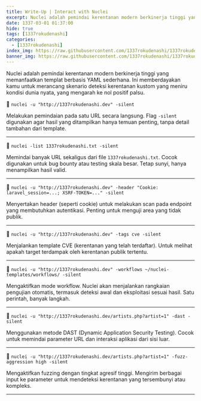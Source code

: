 ```yaml
---
title: Write-Up | Interact with Nuclei
excerpt: Nuclei adalah pemindai kerentanan modern berkinerja tinggi yang memanfaatkan templat berbasis YAML sederhana...
date: 1337-03-01 01:37:00
hide: true
tags: [1337rokudenashi]
categories:
  - [1337rokudenashi]
index_img: https://raw.githubusercontent.com/1337rokudenashi/1337rokudenashi.github.io/main/yublueflower.jpg
banner_img: https://raw.githubusercontent.com/1337rokudenashi/1337rokudenashi.github.io/main/1337yublueflower.jpg
---
```


Nuclei adalah pemindai kerentanan modern berkinerja tinggi yang memanfaatkan templat berbasis YAML sederhana. Ini memberdayakan kamu untuk merancang skenario deteksi kerentanan kustom yang meniru kondisi dunia nyata, yang mengarah ke nol positif palsu.

🔹 `nuclei -u "http://1337rokudenashi.dev" -silent`

Melakukan pemindaian pada satu URL secara langsung. Flag `-silent` digunakan agar hasil yang ditampilkan hanya temuan penting, tanpa detail tambahan dari template.

---

🔹 `nuclei -list 1337rokudenashi.txt -silent`

Memindai banyak URL sekaligus dari file `1337rokudenashi.txt`. Cocok digunakan untuk bug bounty atau testing skala besar. Tetap sunyi, hanya menampilkan hasil valid.

---

🔹 `nuclei -u "http://1337rokudenashi.dev" -header "Cookie: laravel_session=...; XSRF-TOKEN=..." -silent`

Menyertakan header (seperti cookie) untuk melakukan scan pada endpoint yang membutuhkan autentikasi. Penting untuk menguji area yang tidak publik.

---

🔹 `nuclei -u "http://1337rokudenashi.dev" -tags cve -silent`

Menjalankan template CVE (kerentanan yang telah terdaftar). Untuk melihat apakah target terdampak oleh kerentanan publik tertentu.

---

🔹 `nuclei -u "http://1337rokudenashi.dev" -workflows ~/nuclei-templates/workflows/ -silent`

Mengaktifkan mode workflow. Nuclei akan menjalankan rangkaian pengujian otomatis, termasuk deteksi awal dan eksploitasi sesuai hasil. Satu perintah, banyak langkah.

---

🔹 `nuclei -u "http://1337rokudenashi.dev/artists.php?artist=1" -dast -silent`

Menggunakan metode DAST (Dynamic Application Security Testing). Cocok untuk memindai parameter URL dan interaksi aplikasi dari sisi luar.

---

🔹 `nuclei -u "http://1337rokudenashi.dev/artists.php?artist=1" -fuzz-aggression high -silent`

Mengaktifkan fuzzing dengan tingkat agresif tinggi. Mengirim berbagai input ke parameter untuk mendeteksi kerentanan yang tersembunyi atau kompleks.

---
